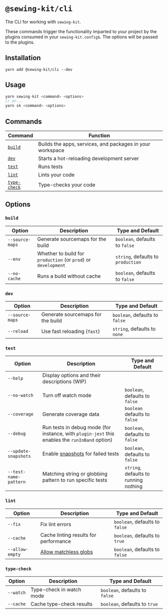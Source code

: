 # `@sewing-kit/cli`

The CLI for working with `sewing-kit`.

These commands trigger the functionality imparted to your project by the plugins consumed in your `sewing-kit.config`s. The options will be passed to the plugins.

## Installation

```
yarn add @sewing-kit/cli --dev
```

## Usage

```ts
yarn sewing-kit <command> <options>
// or...
yarn sk <command> <options>
```

## Commands

| Command                       | Function                                                  |
| ----------------------------- | --------------------------------------------------------- |
| [`build`](#build)             | Builds the apps, services, and packages in your workspace |
| [`dev`](#dev)                 | Starts a hot-reloading development server                 |
| [`test`](#test)               | Runs tests                                                |
| [`lint`](#lint)               | Lints your code                                           |
| [`type-check`](###type-check) | Type-checks your code                                     |

## Options

### `build`

| Option          | Description                                                    | Type and Default                   |
| --------------- | -------------------------------------------------------------- | ---------------------------------- |
| `--source-maps` | Generate sourcemaps for the build                              | `boolean`, defaults to `false`     |
| `--env`         | Whether to build for `production` (or `prod`) or `development` | `string`, defaults to `production` |
| `--no-cache`    | Runs a build without cache                                     | `boolean`, defaults to `false`     |

### `dev`

| Option          | Description                       | Type and Default               |
| --------------- | --------------------------------- | ------------------------------ |
| `--source-maps` | Generate sourcemaps for the build | `boolean`, defaults to `false` |
| `--reload`      | Use fast reloading (`fast`)       | `string`, defaults to `none`   |

### `test`

| Option                | Description                                                                                    | Type and Default                      |
| --------------------- | ---------------------------------------------------------------------------------------------- | ------------------------------------- |
| `--help`              | Display options and their descriptions (WIP)                                                   |                                       |
| `--no-watch`          | Turn off watch mode                                                                            | `boolean`, defaults to `false`        |
| `--coverage`          | Generate coverage data                                                                         | `boolean` defaults to `false`         |
| `--debug`             | Run tests in debug mode (for instance, with `plugin-jest` this enables the `runInBand` option) | `boolean`, defaults to `false`        |
| `--update-snapshots`  | Enable [snapshots](https://jestjs.io/docs/en/cli#--updatesnapshot) for failed tests            | `boolean`, defaults to `false`        |
| `--test-name-pattern` | Matching string or globbing pattern to run specific tests                                      | `string`, defaults to running nothing |

### `lint`

| Option          | Description                                                                                                       | Type and Default               |
| --------------- | ----------------------------------------------------------------------------------------------------------------- | ------------------------------ |
| `--fix`         | Fix lint errors                                                                                                   | `boolean`, defaults to `false` |
| `--cache`       | Cache linting results for performance                                                                             | `boolean`, defaults to `true`  |
| `--allow-empty` | [Allow matchless globs](https://eslint.org/docs/user-guide/command-line-interface#-no-error-on-unmatched-pattern) | `boolean`, defaults to `false` |

### `type-check`

| Option    | Description              | Type and Default               |
| --------- | ------------------------ | ------------------------------ |
| `--watch` | Type-check in watch mode | `boolean`, defaults to `false` |
| `--cache` | Cache type-check results | `boolean`, defaults to `true`  |
